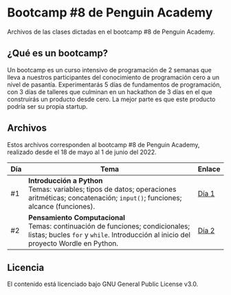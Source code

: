 # Bootcamp #8 de Penguin Academy
Archivos de las clases dictadas en el bootcamp #8 de Penguin Academy. 

## ¿Qué es un bootcamp?
Un bootcamp es un curso intensivo de programación de 2 semanas que lleva a nuestros participantes del conocimiento de programación cero a un nivel de pasantía. Experimentarás 5 días de fundamentos de programación, con 3 días de talleres que culminan en un hackathon de 3 días en el que construirás un producto desde cero. La mejor parte es que este producto podría ser su propia startup.

## Archivos
Estos archivos corresponden al bootcamp #8 de Penguin Academy, realizado desde el 18 de mayo al 1 de junio del 2022.

| Día | Tema | Enlace |
| --- | --- | --- |
| #1 | **Introducción a Python** <br> Temas: variables; tipos de datos; operaciones aritméticas; concatenación; `input()`; funciones; alcance (funciones). | [Día 1](https://github.com/penguin-academy/bootcamp-8/blob/main/dia1.ipynb) |
| #2 | **Pensamiento Computacional** <br> Temas: continuación de funciones; condicionales; listas; bucles `for` y `while`. Introducción al inicio del proyecto Wordle en Python. | [Día 2](https://github.com/penguin-academy/bootcamp-8/blob/main/dia2.ipynb) |


## Licencia
El contenido está licenciado bajo GNU General Public License v3.0.
